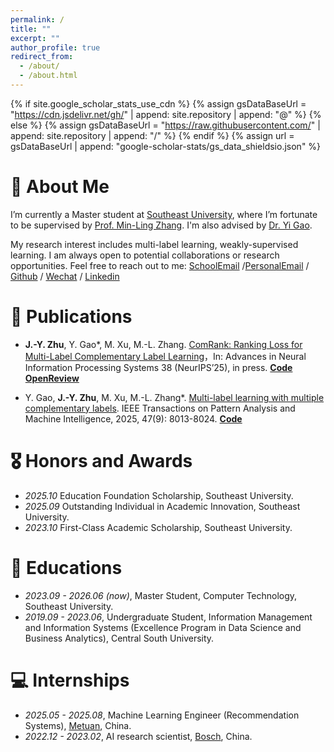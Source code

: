 ```yaml
---
permalink: /
title: ""
excerpt: ""
author_profile: true
redirect_from: 
  - /about/
  - /about.html
---
```


{% if site.google_scholar_stats_use_cdn %}
{% assign gsDataBaseUrl = "https://cdn.jsdelivr.net/gh/" | append: site.repository | append: "@" %}
{% else %}
{% assign gsDataBaseUrl = "https://raw.githubusercontent.com/" | append: site.repository | append: "/" %}
{% endif %}
{% assign url = gsDataBaseUrl | append: "google-scholar-stats/gs_data_shieldsio.json" %}

<span class='anchor' id='about-me'></span>
# 👩 About Me
I’m currently a Master student at [Southeast University](https://www.seu.edu.cn/), where I’m fortunate to be supervised by [Prof. Min-Ling Zhang](https://palm.seu.edu.cn/zhangml/). I'm also advised by [Dr. Yi Gao](https://gaoyi439.github.io/).

My research interest includes multi-label learning, weakly-supervised learning. I am always open to potential collaborations or research opportunities. Feel free to reach out to me:
[SchoolEmail](zhujingyi@edu.seu.com) /[PersonalEmail](zhujingyi0610@163.com) / [Github](https://github.com/JellyJamZhu) / [Wechat](../images/wechat.jpg) / [Linkedin](https://www.linkedin.com/in/jingyi-zhu-jellyjam)

# 📝 Publications 

- **J.-Y. Zhu**, Y. Gao*, M. Xu, M.-L. Zhang. [ComRank: Ranking Loss for Multi-Label Complementary Label Learning](https://openreview.net/pdf?id=uVjuiPP4aP)，In: Advances in Neural Information Processing Systems 38 (NeurIPS’25), in press. [**Code**](https://github.com/JellyJamZhu/ComRank) [**OpenReview**](https://openreview.net/forum?id=uVjuiPP4aP)

- Y. Gao, **J.-Y. Zhu**, M. Xu, M.-L. Zhang*. [Multi-label learning with multiple complementary labels](https://ieeexplore.ieee.org/stamp/stamp.jsp?tp=&arnumber=11016060). IEEE Transactions on Pattern Analysis and Machine Intelligence, 2025, 47(9): 8013-8024. [**Code**](https://github.com/gaoyi439/CTL)

# 🎖 Honors and Awards
- *2025.10* Education Foundation Scholarship, Southeast University. 
- *2025.09* Outstanding Individual in Academic Innovation, Southeast University. 
- *2023.10* First-Class Academic Scholarship, Southeast University. 

# 📖 Educations
- *2023.09 - 2026.06 (now)*, Master Student, Computer Technology, Southeast University.
- *2019.09 - 2023.06*, Undergraduate Student, Information Management and Information Systems (Excellence Program in Data Science and Business Analytics), Central South University. 

# 💻 Internships
- *2025.05 - 2025.08*, Machine Learning Engineer (Recommendation Systems), [Metuan](https://www.meituan.com/), China.
- *2022.12 - 2023.02*, AI research scientist, [Bosch](https://www.bosch.com.cn/), China.
